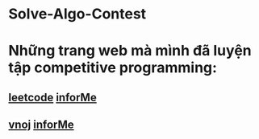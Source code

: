 # Solve-Algo-Contest
# Những trang web mà mình đã luyện tập competitive programming:
## <p> [leetcode](https://leetcode.com/) [inforMe](https://leetcode.com/u/jaycedang0601/)
## <p> [vnoj](https://oj.vnoi.info/) [inforMe](https://oj.vnoi.info/user/jaycedang0601)
